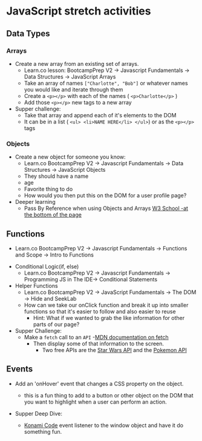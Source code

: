 # JavaScript stretch activities

## Data Types

### Arrays
* Create a new array from an existing set of arrays.
    - Learn.co lesson: BootcampPrep V2 → Javascript Fundamentals → Data Structures → JavaScript Arrays
    * Take an array of names `["Charlotte", "Bob"]` or whatever names you would like and iterate through them 
    * Create a `<p></p>` with each of the names ( `<p>Charlotte</p>` ) 
    * Add those `<p></p>` new tags to a new array
* Supper challenge: 
    * Take that array and append each of it's elements to the DOM
    * It can be in a list ( `<ul> <li>NAME HERE</li> </ul>`) or as the `<p></p>` tags

### Objects
* Create a new object for someone you know:
    - Learn.co BootcampPrep V2 → Javascript Fundamentals → Data Structures → JavaScript Objects 
    * They should have a name
    * age
    * Favorite thing to do
    * How would you then put this on the DOM for a user profile page? 
* Deeper learning
    - Pass By Reference when using Objects and Arrays [W3 School -at the bottom of the page](https://www.w3schools.com/js/js_function_parameters.asp)

## Functions
- Learn.co BootcampPrep V2  → Javascript Fundamentals → Functions and Scope → Intro to Functions
* Conditional Logic(if, else)
    - Learn.co BootcampPrep V2 → Javascript Fundamentals → Programming JS in The IDE→ Conditional Statements
*  Helper Functions
    - Learn.co BootcampPrep V2 → JavaScript Fundamentals → The DOM → Hide and SeekLab
    * How can we take our onClick function and break it up into smaller functions so that it's easier to follow and also easier to reuse 
        * Hint: What if we wanted to grab the like information for other parts of our page? 
* Supper Challenge: 
    * Make a `fetch` call to an `API` 
        -[MDN documentation on fetch](https://developer.mozilla.org/en-US/docs/Web/API/Fetch_API)
        * Then display some of that information to the screen.
            - Two free APIs are the [Star Wars API](https://swapi.co/) and the [Pokemon API](https://pokeapi.co/)

## Events
   * Add an 'onHover' event that changes a CSS property on the object. 
        * this is a fun thing to add to a button or other object on the DOM that you want to highlight when a user can perform an action. 

   * Supper Deep Dive:
        * [Konami Code](https://mentalfloss.com/article/56401/23-places-where-konami-code-lives) event listener to the window object and have it do something fun. 

